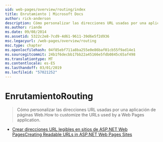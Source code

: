 ```yaml
---
uid: web-pages/overview/routing/index
title: Enrutamiento | Microsoft Docs
author: rick-anderson
description: Cómo personalizar las direcciones URL usadas por una aplicación de páginas Web.
ms.author: riande
ms.date: 09/08/2014
ms.assetid: 5322c2e8-7cd9-4d61-9611-39d6e5f2d936
msc.legacyurl: /web-pages/overview/routing
msc.type: chapter
ms.openlocfilehash: 04f85ebf711a8ba255e0e86baf01cb55f9ad14e1
ms.sourcegitcommit: 24b1f6decbb17bb22a45166e5fdb0845c65af498
ms.translationtype: MT
ms.contentlocale: es-ES
ms.lasthandoff: 03/01/2019
ms.locfileid: "57021252"
---
```

<a name="routing"></a><span data-ttu-id="9fdb8-103">Enrutamiento</span><span class="sxs-lookup"><span data-stu-id="9fdb8-103">Routing</span></span>
====================
> <span data-ttu-id="9fdb8-104">Cómo personalizar las direcciones URL usadas por una aplicación de páginas Web.</span><span class="sxs-lookup"><span data-stu-id="9fdb8-104">How to customize the URLs used by a Web Pages application.</span></span>


- [<span data-ttu-id="9fdb8-105">Crear direcciones URL legibles en sitios de ASP.NET Web Pages</span><span class="sxs-lookup"><span data-stu-id="9fdb8-105">Creating Readable URLs in ASP.NET Web Pages Sites</span></span>](creating-readable-urls-in-aspnet-web-pages-sites.md)
